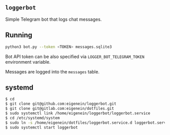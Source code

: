 ## `loggerbot`

Simple Telegram bot that logs chat messages.

## Running

```sh
python3 bot.py --token <TOKEN> messages.sqlite3
```

Bot API token can be also specified via `LOGGER_BOT_TELEGRAM_TOKEN` environment variable.

Messages are logged into the `messages` table.

## systemd

```sh
$ cd
$ git clone git@github.com:eigenein/loggerbot.git
$ git clone git@gitlab.com:eigenein/dotfiles.git
$ sudo systemctl link /home/eigenein/loggerbot/loggerbot.service
$ cd /etc/systemd/system
$ sudo ln -s /home/eigenein/dotfiles/loggerbot.service.d loggerbot.service.d
$ sudo systemctl start loggerbot
```
